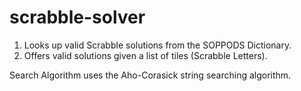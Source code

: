 # scrabble-solver

1) Looks up valid Scrabble solutions from the SOPPODS Dictionary.
2) Offers valid solutions given a list of tiles (Scrabble Letters).

Search Algorithm uses the Aho-Corasick string searching algorithm.
